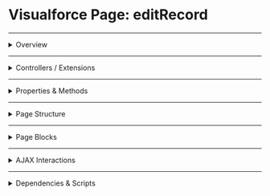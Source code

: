 # Visualforce Page: editRecord

---

<details>
<summary>Overview</summary>

## Visualforce Page Overview: editRecord

_No overview available._

### Purpose of the Page
_No purpose available._



### Metadata
- **API Version**: 54
- **Label**: Edit Record

</details>

---

<details>
<summary>Controllers / Extensions</summary>

## Key Controllers / Extensions Used
- **Standard Controller**: Account
- **Custom Controller**: None
- **Extensions**: 
  None

</details>

---

<details>
<summary>Properties & Methods</summary>

## Properties
_No public properties found in associated Apex controllers/extensions._

---

## Methods
_No public methods found in associated Apex controllers/extensions._

</details>

---

<details>
<summary>Page Structure</summary>

### Forms
- Contains **1** `apex:form` component(s)

### Inputs
The page utilizes the following input bindings:
- `{!account.Name}`
- `{!account.Type}`
- `{!account.Phone}`
- `{!account.NumberOfEmployees}`

### Buttons
The page includes buttons or links linked to:
- `{!save}`
- `{!quicksave}`
- `{!cancel}`

</details>

---

<details>
<summary>Page Blocks</summary>

## Page Blocks on the Page
- **Block Title**: `Account details`
  **Contains Components**:
    - `apex:pageBlockButtons`
    - `apex:commandButton`
    - `apex:pageBlockSection`
    - `apex:inputField`
</details>

---

<details>
<summary>AJAX Interactions</summary>

- No `apex:actionSupport` components detected.

- No `apex:outputPanel` components detected.

</details>

---

<details>
<summary>Dependencies & Scripts</summary>

### Objects
- `Account`
- `save`
- `quicksave`
- `cancel`
- `account`

### Fields
- `save`
- `quicksave`
- `cancel`
- `account.Name`
- `account.Type`
- `account.Phone`
- `account.NumberOfEmployees`

### Custom Components
- No custom components detected.

### Scripts
- No script tags detected.

</details>